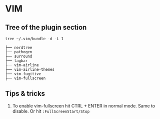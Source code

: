 # VIM
## Tree of the plugin section
`tree ~/.vim/bundle -d -L 1`
```
├── nerdtree
├── pathogen
├── surround
├── tagbar
├── vim-airline
├── vim-airline-themes
├── vim-fugitive
├── vim-fullscreen
```
## Tips & tricks
1. To enable vim-fullscreen hit CTRL + ENTER in normal mode. Same to disable.
   Or hit `:FullScreenStart/Stop`
